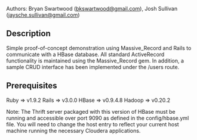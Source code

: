 Authors: Bryan Swartwood (bkswartwood@gmail.com), Josh Sullivan (jaysche.sullivan@gmail.com)

Description
-----------

Simple proof-of-concept demonstration using Massive_Record and Rails to communicate with a HBase database.  All standard ActiveRecord functionality is maintained using the Massive_Record gem.  In addition, a sample CRUD interface has been implemented under the /users route.

Prerequisites
-------------

Ruby   => v1.9.2
Rails  => v3.0.0
HBase  => v0.9.4.8
Hadoop => v0.20.2

Note: The Thrift server packaged with this version of HBase must be running and accessible over port 9090 as defined in the config/hbase.yml file. You will need to change the host entry to reflect your current host machine running the necessary Cloudera applications.
